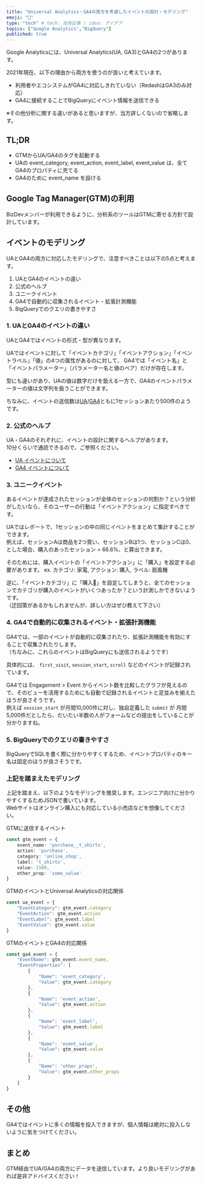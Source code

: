 ```yaml
---
title: "Universal Analytics・GA4の両方を考慮したイベントの設計・モデリング"
emoji: "🔖"
type: "tech" # tech: 技術記事 / idea: アイデア
topics: ["Google Analytics","BigQuery"]
published: true
---
```


Google Analyticsには、Universal Analytics(UA, GA3)とGA4の2つがあります。

2021年現在、以下の理由から両方を使うのが良いと考えています。

- 利用者やエコシステムがGA4に対応しきれていない（RedashはGA3のみ対応）
- GA4に接続することでBigQueryにイベント情報を送信できる

※その他分析に関する違いがあると思いますが、当方詳しくないので省略します。


## TL;DR

- GTMからUA/GA4のタグを起動する
- UAの event_category, event_action, event_label, event_value は、全てGA4のプロパティに充てる
- GA4のために event_name を設ける

## Google Tag Manager(GTM)の利用

BizDevメンバーが利用できるように、分析系のツールはGTMに寄せる方針で設計しています。

## イベントのモデリング

UAとGA4の両方に対応したモデリングで、注意すべきことは以下の5点と考えます。

1. UAとGA4のイベントの違い
2. 公式のヘルプ
3. ユニークイベント
4. GA4で自動的に収集されるイベント・拡張計測機能
5. BigQueryでのクエリの書きやすさ


### 1. UAとGA4のイベントの違い

UAとGA4ではイベントの形式・型が異なります。

UAではイベントに対して「イベントカテゴリ」「イベントアクション」「イベントラベル」「値」の4つの属性があるのに対して、
GA4では「イベント名」と「イベントパラメーター」（パラメーター名と値のペア）だけが存在します。

型にも違いがあり、UAの値は数字だけを扱える一方で、GA4のイベントパラメーターの値は文字列を扱うことができます。

ちなみに、イベントの送信数は[UA](https://developers.google.com/analytics/devguides/collection/analyticsjs/limits-quotas)/[GA4](https://support.google.com/analytics/answer/9267744)ともに1セッションあたり500件のようです。

### 2. 公式のヘルプ

UA・GA4のそれぞれに、イベントの設計に関するヘルプがあります。  
10分くらいで通読できるので、ご参照ください。

- [UA イベントについて](https://support.google.com/analytics/answer/1033068?hl=ja&ref_topic=1033067#See)
- [GA4 イベントについて](https://support.google.com/analytics/answer/9322688?hl=ja&ref_topic=9756175)

### 3. ユニークイベント

あるイベントが達成されたセッションが全体のセッションの何割か？という分析がしたいなら、そのユーザーの行動は「イベントアクション」に指定すべきです。

UAではレポートで、1セッションの中の同じイベントをまとめて集計することができます。  
例えば、セッションAは商品を2つ買い、セッションBは1つ、セッションCは0、とした場合、購入のあったセッション = 66.6%、と算出できます。  

そのためには、購入イベントの「イベントアクション」に「購入」を設定する必要があります。
ex. カテゴリ: 家電, アクション: 購入, ラベル: 扇風機

逆に、「イベントカテゴリ」に「購入」を設定してしまうと、全てのセッションでカテゴリが購入のイベントがいくつあったか？という計測しかできないようです。  
（迂回策があるかもしれませんが、詳しい方はぜひ教えて下さい）

### 4. GA4で自動的に収集されるイベント・拡張計測機能

GA4では、一部のイベントが自動的に収集されたり、拡張計測機能を有効にすることで収集されたりします。  
（ちなみに、これらのイベントはBigQueryにも送信されるようです）

具体的には、 `first_visit`, `session_start`, `scroll` などのイベントが記録されています。

GA4では Engagement > Event からイベント数を比較したグラフが見えるので、そのビューを活用するためにも自動で記録されるイベントと足並みを揃えたほうが良さそうです。  
例えば `session_start` が月間10,000件に対し、独自定義した `submit` が 月間5,000件だとしたら、だいたい半数の人がフォームなどの提出をしていることが分かりますね。


### 5. BigQueryでのクエリの書きやすさ

BigQueryでSQLを書く際に分かりやすくするため、イベントプロパティのキー名は固定のほうが良さそうです。


### 上記を踏まえたモデリング

上記を踏まえ、以下のようなモデリングを推奨します。エンジニア向けに分かりやすくするためJSONで書いています。  
Webサイトはオンライン購入にも対応している小売店などを想像してください。

GTMに送信するイベント

```ts
const gtm_event = {
    event_name: 'purchase__t_shirts',
    action: 'purchase',
    category: 'online_shop',
    label: 't_shirts',
    value: 1500,
    other_prop: 'some_value'
}
```

GTMのイベントとUniversal Analyticsの対応関係

```ts
const ua_event = {
    "EventCategory": gtm_event.category
    "EventAction": gtm_event.action
    "EventLabel": gtm_event.label
    "EventValue": gtm_event.value
}
```

GTMのイベントとGA4の対応関係

```ts
const ga4_event = {
    "EventName": gtm_event.event_name,
    "EventProperties": [
        {
            "Name": 'event_category',
            "Value": gtm_event.category
        },
        {
            "Name": 'event_action',
            "Value": gtm_event.action
        },
        {
            "Name": 'event_label',
            "Value": gtm_event.label
        },
        {
            "Name": 'event_value',
            "Value": gtm_event.value
        },
        {
            "Name": 'other_props',
            "Value": gtm_event.other_props
        }
    ]
}
```

## その他

GA4ではイベントに多くの情報を投入できますが、個人情報は絶対に投入しないように気をつけてください。

## まとめ

GTM経由でUA/GA4の両方にデータを送信しています。より良いモデリングがあれば是非アドバイスください！
